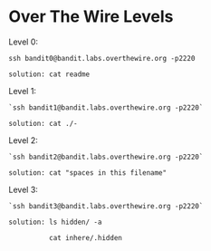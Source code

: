 # Over The Wire Levels

Level 0:

   `ssh bandit0@bandit.labs.overthewire.org -p2220`

    solution: cat readme

Level 1:

    `ssh bandit1@bandit.labs.overthewire.org -p2220`

    solution: cat ./-

Level 2:

    `ssh bandit2@bandit.labs.overthewire.org -p2220`

    solution: cat "spaces in this filename"

Level 3:

    `ssh bandit3@bandit.labs.overthewire.org -p2220`

    solution: ls hidden/ -a

              cat inhere/.hidden
